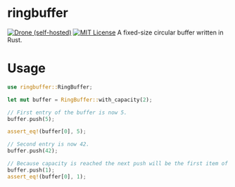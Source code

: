 # ringbuffer
[![Drone (self-hosted)](https://img.shields.io/drone/build/0x76/ringbuffer?logo=drone&server=https%3A%2F%2Fdrone.xirion.net&style=for-the-badge)](https://drone.xirion.net/0x76/counter)
[![MIT License](https://img.shields.io/badge/license-LGPL3-blue?style=for-the-badge)](./LICENSE)
A fixed-size circular buffer written in Rust.

# Usage
```rust
use ringbuffer::RingBuffer;

let mut buffer = RingBuffer::with_capacity(2);

// First entry of the buffer is now 5.
buffer.push(5);

assert_eq!(buffer[0], 5);

// Second entry is now 42.
buffer.push(42);

// Because capacity is reached the next push will be the first item of the buffer.
buffer.push(1);
assert_eq!(buffer[0], 1);
```
